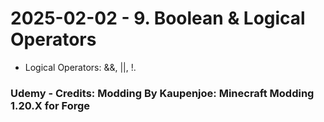 # 2025-02-02 - 9. Boolean & Logical Operators
* Logical Operators: &&, ||, !.

### Udemy - Credits: Modding By Kaupenjoe: Minecraft Modding 1.20.X for Forge
